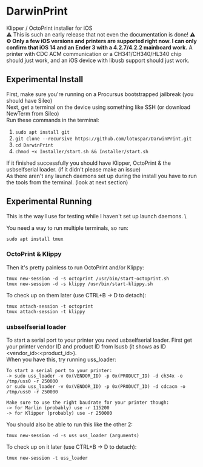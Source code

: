 # DarwinPrint
Klipper / OctoPrint installer for iOS \
⚠️ This is such an early release that not even the documentation is done! ⚠️\
**⚙️ Only a few iOS versions and printers are supported right now. I can only confirm that iOS 14 and an Ender 3 with a 4.2.7/4.2.2 mainboard work.**
A printer with CDC ACM communication or a CH341/CH340/HL340 chip should just work, and an iOS device with libusb support should just work.

## Experimental Install
First, make sure you're running on a Procursus bootstrapped jailbreak (you should have Sileo) \
Next, get a terminal on the device using something like SSH (or download NewTerm from Sileo) \
Run these commands in the terminal:
1. `sudo apt install git`
2. `git clone --recursive https://github.com/lotuspar/DarwinPrint.git`
3. `cd DarwinPrint`
4. `chmod +x Installer/start.sh && Installer/start.sh`

If it finished successfully you should have Klipper, OctoPrint & the usbselfserial loader. (if it didn't please make an issue) \
As there aren't any launch daemons set up during the install you have to run the tools from the terminal. (look at next section)

## Experimental Running
This is the way I use for testing while I haven't set up launch daemons. \

You need a way to run multiple terminals, so run:
```
sudo apt install tmux
```
### OctoPrint & Klippy
Then it's pretty painless to run OctoPrint and/or Klippy: 
```
tmux new-session -d -s octoprint /usr/bin/start-octoprint.sh
tmux new-session -d -s klippy /usr/bin/start-klippy.sh
```
To check up on them later (use CTRL+B -> D to detach): 
```
tmux attach-session -t octoprint
tmux attach-session -t klippy
``` 
### usbselfserial loader
To start a serial port to your printer you *need* usbselfserial loader. First get your printer vendor ID and product ID from lsusb (it shows as ID <vendor_id>:<product_id>). \
When you have this, try running uss_loader:
```
To start a serial port to your printer:
-> sudo uss_loader -v 0x(VENDOR_ID) -p 0x(PRODUCT_ID) -d ch34x -o /tmp/uss0 -r 250000
or sudo uss_loader -v 0x(VENDOR_ID) -p 0x(PRODUCT_ID) -d cdcacm -o /tmp/uss0 -r 250000

Make sure to use the right baudrate for your printer though:
-> for Marlin (probably) use -r 115200
-> for Klipper (probably) use -r 250000
```
You should also be able to run this like the other 2:
```
tmux new-session -d -s uss uss_loader (arguments)
```
To check up on it later (use CTRL+B -> D to detach): 
```
tmux new-session -t uss_loader
```
